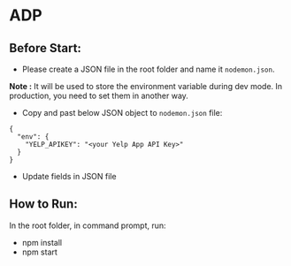 # ADP

## Before Start:                      
- Please create a JSON file in the root folder and name it `nodemon.json`. 

**Note :** It will be used to store the environment variable during dev mode. In production, you need to set them in another way.

- Copy and past below JSON object to `nodemon.json` file: 
```
{
  "env": {
    "YELP_APIKEY": "<your Yelp App API Key>"
  }
}
```

- Update fields in JSON file


## How to Run:
In the root folder, in command prompt, run:

- npm install
- npm start

